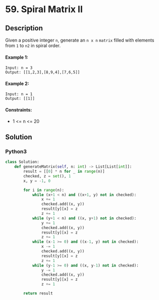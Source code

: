 # 59. Spiral Matrix II


## Description
Given a positive integer `n`, generate an `n x n` `matrix` filled with elements from `1` to `n2` in spiral order.

#### Example 1:
```
Input: n = 3
Output: [[1,2,3],[8,9,4],[7,6,5]]
```

#### Example 2:
```
Input: n = 1
Output: [[1]]
```

#### Constraints:
- 1 <= n <= 20


## Solution

### Python3
```python
class Solution:
    def generateMatrix(self, n: int) -> List[List[int]]:
        result = [[0] * n for _ in range(n)]
        checked, z = set(), 1
        x, y = -1, 0

        for i in range(n):
            while (x+1 < n) and ((x+1, y) not in checked):
                x += 1
                checked.add((x, y))
                result[y][x] = z
                z += 1
            while (y+1 < n) and ((x, y+1) not in checked):
                y += 1
                checked.add((x, y))
                result[y][x] = z
                z += 1
            while (x-1 >= 0) and ((x-1, y) not in checked):
                x -= 1
                checked.add((x, y))
                result[y][x] = z
                z += 1
            while (y-1 >= 0) and ((x, y-1) not in checked):
                y -= 1
                checked.add((x, y))
                result[y][x] = z
                z += 1

        return result
```
